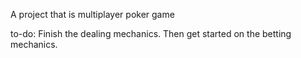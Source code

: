 A project that is multiplayer poker game

to-do: 
    Finish the dealing mechanics.
    Then get started on the betting mechanics.
    
    
